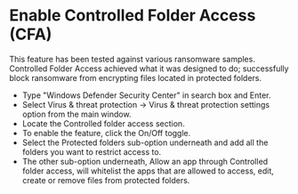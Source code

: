 # Enable Controlled Folder Access (CFA)

This feature has been tested against various ransomware samples. Controlled Folder Access achieved what it was designed 
to do; successfully block ransomware from encrypting files located in protected folders.

* Type "Windows Defender Security Center" in search box and Enter.
* Select Virus & threat protection -> Virus & threat protection settings option from the main window.
* Locate the Controlled folder access section. 
* To enable the feature, click the On/Off toggle.
* Select the Protected folders sub-option underneath and add all the folders you want to restrict access to.
* The other sub-option underneath, Allow an app through Controlled folder access, will whitelist the apps that are allowed to access, edit, create or remove files from protected folders.